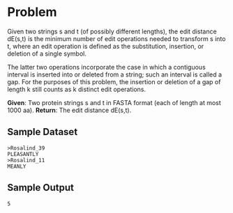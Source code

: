 # Problem

Given two strings s and t (of possibly different lengths), the edit distance dE(s,t) is the minimum number of edit operations needed to transform s into t, where an edit operation is defined as the substitution, insertion, or deletion of a single symbol.

The latter two operations incorporate the case in which a contiguous interval is inserted into or deleted from a string; such an interval is called a gap. For the purposes of this problem, the insertion or deletion of a gap of length k still counts as k distinct edit operations.

**Given**: Two protein strings s and t in FASTA format (each of length at most 1000 aa).
**Return**: The edit distance dE(s,t).

## Sample Dataset

```
>Rosalind_39
PLEASANTLY
>Rosalind_11
MEANLY
```

## Sample Output

```
5
```
